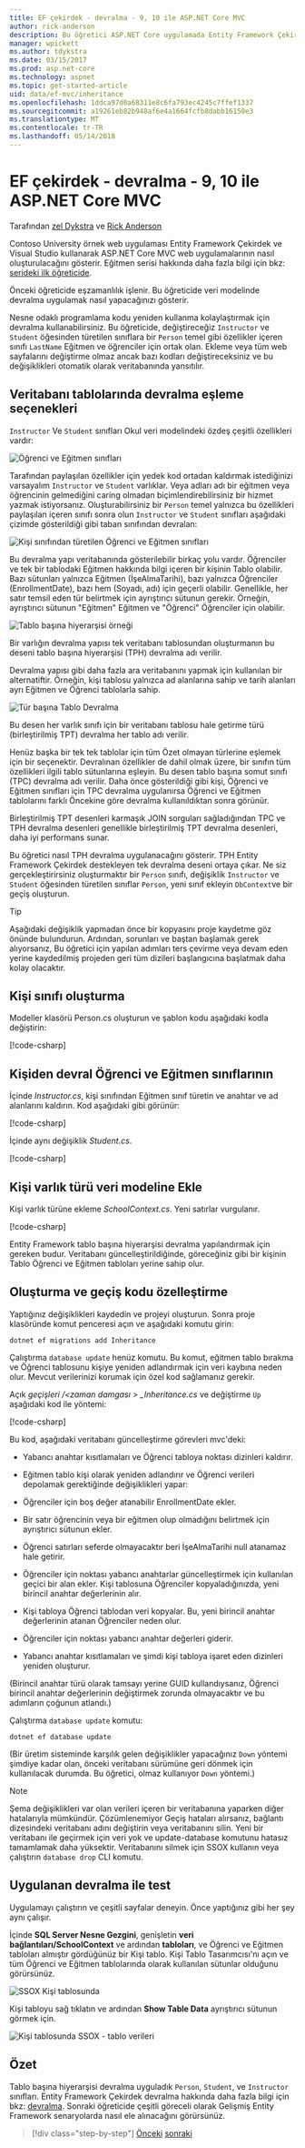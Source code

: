 ```yaml
---
title: EF çekirdek - devralma - 9, 10 ile ASP.NET Core MVC
author: rick-anderson
description: Bu öğretici ASP.NET Core uygulamada Entity Framework Çekirdek kullanarak veri modelindeki devralma uygulamak nasıl yapacağınızı gösterir.
manager: wpickett
ms.author: tdykstra
ms.date: 03/15/2017
ms.prod: asp.net-core
ms.technology: aspnet
ms.topic: get-started-article
uid: data/ef-mvc/inheritance
ms.openlocfilehash: 1ddca97d0a68311e8c6fa793ec4245c7ffef1337
ms.sourcegitcommit: a19261eb82b948af6e4a1664fcfb8dabb16150e3
ms.translationtype: MT
ms.contentlocale: tr-TR
ms.lasthandoff: 05/14/2018
---
```

# <a name="aspnet-core-mvc-with-ef-core---inheritance---9-of-10"></a>EF çekirdek - devralma - 9, 10 ile ASP.NET Core MVC

Tarafından [zel Dykstra](https://github.com/tdykstra) ve [Rick Anderson](https://twitter.com/RickAndMSFT)

Contoso University örnek web uygulaması Entity Framework Çekirdek ve Visual Studio kullanarak ASP.NET Core MVC web uygulamalarının nasıl oluşturulacağını gösterir. Eğitmen serisi hakkında daha fazla bilgi için bkz: [serideki ilk öğreticide](intro.md).

Önceki öğreticide eşzamanlılık işlenir. Bu öğreticide veri modelinde devralma uygulamak nasıl yapacağınızı gösterir.

Nesne odaklı programlama kodu yeniden kullanma kolaylaştırmak için devralma kullanabilirsiniz. Bu öğreticide, değiştireceğiz `Instructor` ve `Student` öğesinden türetilen sınıflara bir `Person` temel gibi özellikler içeren sınıfı `LastName` Eğitmen ve öğrenciler için ortak olan. Ekleme veya tüm web sayfalarını değiştirme olmaz ancak bazı kodları değiştireceksiniz ve bu değişiklikleri otomatik olarak veritabanında yansıtılır.

## <a name="options-for-mapping-inheritance-to-database-tables"></a>Veritabanı tablolarında devralma eşleme seçenekleri

`Instructor` Ve `Student` sınıfları Okul veri modelindeki özdeş çeşitli özellikleri vardır:

![Öğrenci ve Eğitmen sınıfları](inheritance/_static/no-inheritance.png)

Tarafından paylaşılan özellikler için yedek kod ortadan kaldırmak istediğinizi varsayalım `Instructor` ve `Student` varlıklar. Veya adları adı bir eğitmen veya öğrencinin gelmediğini caring olmadan biçimlendirebilirsiniz bir hizmet yazmak istiyorsanız. Oluşturabilirsiniz bir `Person` temel yalnızca bu özellikleri paylaşılan içeren sınıfı sonra olun `Instructor` ve `Student` sınıfları aşağıdaki çizimde gösterildiği gibi taban sınıfından devralan:

![Kişi sınıfından türetilen Öğrenci ve Eğitmen sınıfları](inheritance/_static/inheritance.png)

Bu devralma yapı veritabanında gösterilebilir birkaç yolu vardır. Öğrenciler ve tek bir tablodaki Eğitmen hakkında bilgi içeren bir kişinin Tablo olabilir. Bazı sütunları yalnızca Eğitmen (İşeAlmaTarihi), bazı yalnızca Öğrenciler (EnrollmentDate), bazı hem (Soyadı, adı) için geçerli olabilir. Genellikle, her satır temsil eden tür belirtmek için ayrıştırıcı sütunun gerekir. Örneğin, ayrıştırıcı sütunun "Eğitmen" Eğitmen ve "Öğrenci" Öğrenciler için olabilir.

![Tablo başına hiyerarşisi örneği](inheritance/_static/tph.png)

Bir varlığın devralma yapısı tek veritabanı tablosundan oluşturmanın bu deseni tablo başına hiyerarşisi (TPH) devralma adı verilir.

Devralma yapısı gibi daha fazla ara veritabanını yapmak için kullanılan bir alternatiftir. Örneğin, kişi tablosu yalnızca ad alanlarına sahip ve tarih alanları ayrı Eğitmen ve Öğrenci tablolarla sahip.

![Tür başına Tablo Devralma](inheritance/_static/tpt.png)

Bu desen her varlık sınıfı için bir veritabanı tablosu hale getirme türü (birleştirilmiş TPT) devralma her tablo adı verilir.

Henüz başka bir tek tek tablolar için tüm Özet olmayan türlerine eşlemek için bir seçenektir. Devralınan özellikler de dahil olmak üzere, bir sınıfın tüm özellikleri ilgili tablo sütunlarına eşleyin. Bu desen tablo başına somut sınıfı (TPC) devralma adı verilir. Daha önce gösterildiği gibi kişi, Öğrenci ve Eğitmen sınıfları için TPC devralma uygulanırsa Öğrenci ve Eğitmen tablolarını farklı Öncekine göre devralma kullanıldıktan sonra görünür.

Birleştirilmiş TPT desenleri karmaşık JOIN sorguları sağladığından TPC ve TPH devralma desenleri genellikle birleştirilmiş TPT devralma desenleri, daha iyi performans sunar.

Bu öğretici nasıl TPH devralma uygulanacağını gösterir. TPH Entity Framework Çekirdek destekleyen tek devralma deseni ortaya çıkar.  Ne siz gerçekleştirirsiniz oluşturmaktır bir `Person` sınıfı, değişiklik `Instructor` ve `Student` öğesinden türetilen sınıflar `Person`, yeni sınıf ekleyin `DbContext`ve bir geçiş oluşturun.

> [!TIP] 
> Aşağıdaki değişiklik yapmadan önce bir kopyasını proje kaydetme göz önünde bulundurun.  Ardından, sorunları ve baştan başlamak gerek alıyorsanız, Bu öğretici için yapılan adımları ters çevirme veya devam eden yerine kaydedilmiş projeden geri tüm dizileri başlangıcına başlatmak daha kolay olacaktır.

## <a name="create-the-person-class"></a>Kişi sınıfı oluşturma

Modeller klasörü Person.cs oluşturun ve şablon kodu aşağıdaki kodla değiştirin:

[!code-csharp[](intro/samples/cu/Models/Person.cs)]

## <a name="make-student-and-instructor-classes-inherit-from-person"></a>Kişiden devral Öğrenci ve Eğitmen sınıflarının

İçinde *Instructor.cs*, kişi sınıfından Eğitmen sınıf türetin ve anahtar ve ad alanlarını kaldırın. Kod aşağıdaki gibi görünür:

[!code-csharp[](intro/samples/cu/Models/Instructor.cs?name=snippet_AfterInheritance&highlight=8)]

İçinde aynı değişiklik *Student.cs*.

[!code-csharp[](intro/samples/cu/Models/Student.cs?name=snippet_AfterInheritance&highlight=8)]

## <a name="add-the-person-entity-type-to-the-data-model"></a>Kişi varlık türü veri modeline Ekle

Kişi varlık türüne ekleme *SchoolContext.cs*. Yeni satırlar vurgulanır.

[!code-csharp[](intro/samples/cu/Data/SchoolContext.cs?name=snippet_AfterInheritance&highlight=19,30)]

Entity Framework tablo başına hiyerarşisi devralma yapılandırmak için gereken budur. Veritabanı güncelleştirildiğinde, göreceğiniz gibi bir kişinin Tablo Öğrenci ve Eğitmen tabloları yerine sahip olur.

## <a name="create-and-customize-migration-code"></a>Oluşturma ve geçiş kodu özelleştirme

Yaptığınız değişiklikleri kaydedin ve projeyi oluşturun. Sonra proje klasöründe komut penceresi açın ve aşağıdaki komutu girin:

```console
dotnet ef migrations add Inheritance
```

Çalıştırma `database update` henüz komutu. Bu komut, eğitmen tablo bırakma ve Öğrenci tablosunu kişiye yeniden adlandırmak için veri kaybına neden olur. Mevcut verilerinizi korumak için özel kod sağlamanız gerekir.

Açık *geçişleri /\<zaman damgası > _Inheritance.cs* ve değiştirme `Up` aşağıdaki kod ile yöntemi:

[!code-csharp[](intro/samples/cu/Migrations/20170216215525_Inheritance.cs?name=snippet_Up)]

Bu kod, aşağıdaki veritabanı güncelleştirme görevleri mvc'deki:

* Yabancı anahtar kısıtlamaları ve Öğrenci tabloya noktası dizinleri kaldırır.

* Eğitmen tablo kişi olarak yeniden adlandırır ve Öğrenci verileri depolamak gerektiğinde değişiklikleri yapar:

* Öğrenciler için boş değer atanabilir EnrollmentDate ekler.

* Bir satır öğrencinin veya bir eğitmen olup olmadığını belirtmek için ayrıştırıcı sütunun ekler.

* Öğrenci satırları seferde olmayacaktır beri İşeAlmaTarihi null atanamaz hale getirir.

* Öğrenciler için noktası yabancı anahtarlar güncelleştirmek için kullanılan geçici bir alan ekler. Kişi tablosuna Öğrenciler kopyaladığınızda, yeni birincil anahtar değerlerinin alır.

* Kişi tabloya Öğrenci tablodan veri kopyalar. Bu, yeni birincil anahtar değerlerinin atanan Öğrenciler neden olur.

* Öğrenciler için noktası yabancı anahtar değerleri giderir.

* Yabancı anahtar kısıtlamaları ve şimdi kişi tabloya işaret eden dizinleri yeniden oluşturur.

(Birincil anahtar türü olarak tamsayı yerine GUID kullandıysanız, Öğrenci birincil anahtar değerlerinin değiştirmek zorunda olmayacaktır ve bu adımların çoğunun atlandı.)

Çalıştırma `database update` komutu:

```console
dotnet ef database update
```

(Bir üretim sisteminde karşılık gelen değişiklikler yapacağınız `Down` yöntemi şimdiye kadar olan, önceki veritabanı sürümüne geri dönmek için kullanılacak durumda. Bu öğretici, olmaz kullanıyor `Down` yöntemi.)

> [!NOTE] 
> Şema değişiklikleri var olan verileri içeren bir veritabanına yaparken diğer hatalarıyla mümkündür. Çözümlenemiyor Geçiş hataları alırsanız, bağlantı dizesindeki veritabanı adını değiştirin veya veritabanını silin. Yeni bir veritabanı ile geçirmek için veri yok ve update-database komutunu hatasız tamamlamak daha yüksektir. Veritabanını silmek için SSOX kullanın veya çalıştırın `database drop` CLI komutu.

## <a name="test-with-inheritance-implemented"></a>Uygulanan devralma ile test

Uygulamayı çalıştırın ve çeşitli sayfalar deneyin. Önce yaptığınız gibi her şey aynı çalışır.

İçinde **SQL Server Nesne Gezgini**, genişletin **veri bağlantıları/SchoolContext** ve ardından **tabloları**, ve Öğrenci ve Eğitmen tabloları almıştır gördüğünüz bir Kişi tablo. Kişi Tablo Tasarımcısı'nı açın ve tüm Öğrenci ve Eğitmen tablolarında olarak kullanılan sütunlar olduğunu görürsünüz.

![SSOX Kişi tablosunda](inheritance/_static/ssox-person-table.png)

Kişi tabloyu sağ tıklatın ve ardından **Show Table Data** ayrıştırıcı sütunun görmek için.

![Kişi tablosunda SSOX - tablo verileri](inheritance/_static/ssox-person-data.png)

## <a name="summary"></a>Özet

Tablo başına hiyerarşisi devralma uyguladık `Person`, `Student`, ve `Instructor` sınıfları. Entity Framework Çekirdek devralma hakkında daha fazla bilgi için bkz: [devralma](https://docs.microsoft.com/ef/core/modeling/inheritance). Sonraki öğreticide çeşitli göreceli olarak Gelişmiş Entity Framework senaryolarda nasıl ele alınacağını görürsünüz.

> [!div class="step-by-step"]
> [Önceki](concurrency.md)
> [sonraki](advanced.md)  
